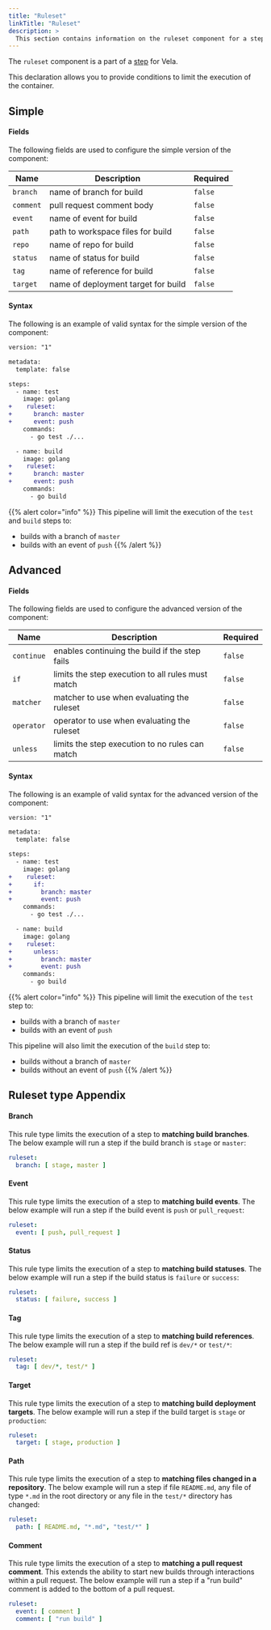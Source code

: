 ```yaml
---
title: "Ruleset"
linkTitle: "Ruleset"
description: >
  This section contains information on the ruleset component for a step.
---
```


The `ruleset` component is a part of a [step](/docs/concepts/pipeline/steps/) for Vela.

This declaration allows you to provide conditions to limit the execution of the container.

## Simple

#### Fields

The following fields are used to configure the simple version of the component:

| Name      | Description                         | Required |
| --------- | ----------------------------------- | -------- |
| `branch`  | name of branch for build            | `false`  |
| `comment` | pull request comment body           | `false`  |
| `event`   | name of event for build             | `false`  |
| `path`    | path to workspace files for build   | `false`  |
| `repo`    | name of repo for build              | `false`  |
| `status`  | name of status for build            | `false`  |
| `tag`     | name of reference for build         | `false`  |
| `target`  | name of deployment target for build | `false`  |

#### Syntax

The following is an example of valid syntax for the simple version of the component:

```diff
version: "1"

metadata:
  template: false

steps:
  - name: test
    image: golang
+    ruleset:
+      branch: master
+      event: push
    commands:
      - go test ./...

  - name: build
    image: golang
+    ruleset:
+      branch: master
+      event: push
    commands:
      - go build
```

{{% alert color="info" %}}
This pipeline will limit the execution of the `test` and `build` steps to:

- builds with a branch of `master`
- builds with an event of `push`
  {{% /alert %}}

## Advanced

#### Fields

The following fields are used to configure the advanced version of the component:

| Name       | Description                                       | Required |
| ---------- | ------------------------------------------------- | -------- |
| `continue` | enables continuing the build if the step fails    | `false`  |
| `if`       | limits the step execution to all rules must match | `false`  |
| `matcher`  | matcher to use when evaluating the ruleset        | `false`  |
| `operator` | operator to use when evaluating the ruleset       | `false`  |
| `unless`   | limits the step execution to no rules can match   | `false`  |

#### Syntax

The following is an example of valid syntax for the advanced version of the component:

```diff
version: "1"

metadata:
  template: false

steps:
  - name: test
    image: golang
+    ruleset:
+      if:
+        branch: master
+        event: push
    commands:
      - go test ./...

  - name: build
    image: golang
+    ruleset:
+      unless:
+        branch: master
+        event: push
    commands:
      - go build
```

{{% alert color="info" %}}
This pipeline will limit the execution of the `test` step to:

- builds with a branch of `master`
- builds with an event of `push`

This pipeline will also limit the execution of the `build` step to:

- builds without a branch of `master`
- builds without an event of `push`
  {{% /alert %}}

## Ruleset type Appendix  

#### Branch

This rule type limits the execution of a step to **matching build branches**. The below example will run a step if the build branch is `stage` or `master`:

```yaml
ruleset:
  branch: [ stage, master ]
```

#### Event

This rule type limits the execution of a step to **matching build events**. The below example will run a step if the build event is `push` or `pull_request`:

```yaml
ruleset:
  event: [ push, pull_request ]
```

#### Status

This rule type limits the execution of a step to **matching build statuses**. The below example will run a step if the build status is `failure` or `success`:

```yaml
ruleset:
  status: [ failure, success ]
```

#### Tag

This rule type limits the execution of a step to **matching build references**. The below example will run a step if the build ref is `dev/*` or `test/*`:

```yaml
ruleset:
  tag: [ dev/*, test/* ]
```

#### Target

This rule type limits the execution of a step to **matching build deployment targets**. The below example will run a step if the build target is `stage` or `production`:

```yaml
ruleset:
  target: [ stage, production ]
```

#### Path

This rule type limits the execution of a step to **matching files changed in a repository**. The below example will run a step if file `README.md`, any file of type `*.md` in the root directory or any file in the `test/*` directory has changed:

```yaml
ruleset:
  path: [ README.md, "*.md", "test/*" ]
```

#### Comment

This rule type limits the execution of a step to **matching a pull request comment**. This extends the ability to start new builds through interactions within a pull request. The below example will run a step if a "run build" comment is added to the bottom of a pull request.

```yaml
ruleset:
  event: [ comment ]
  comment: [ "run build" ]
```
